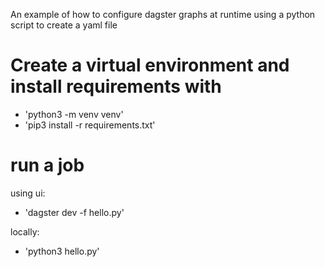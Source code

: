 An example of how to configure dagster graphs at runtime using a python script to create a yaml file

# Create a virtual environment and install requirements with

- 'python3 -m venv venv'
- 'pip3 install -r requirements.txt'

# run a job

using ui:

- 'dagster dev -f hello.py'

locally:

- 'python3 hello.py'
